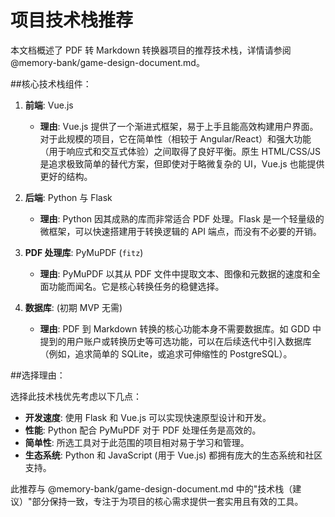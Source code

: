 # 项目技术栈推荐

本文档概述了 PDF 转 Markdown 转换器项目的推荐技术栈，详情请参阅 @memory-bank/game-design-document.md。

##核心技术栈组件：

1.  **前端**: Vue.js

    - **理由**: Vue.js 提供了一个渐进式框架，易于上手且能高效构建用户界面。对于此规模的项目，它在简单性（相较于 Angular/React）和强大功能（用于响应式和交互式体验）之间取得了良好平衡。原生 HTML/CSS/JS 是追求极致简单的替代方案，但即使对于略微复杂的 UI，Vue.js 也能提供更好的结构。

2.  **后端**: Python 与 Flask

    - **理由**: Python 因其成熟的库而非常适合 PDF 处理。Flask 是一个轻量级的微框架，可以快速搭建用于转换逻辑的 API 端点，而没有不必要的开销。

3.  **PDF 处理库**: PyMuPDF (`fitz`)

    - **理由**: PyMuPDF 以其从 PDF 文件中提取文本、图像和元数据的速度和全面功能而闻名。它是核心转换任务的稳健选择。

4.  **数据库**: (初期 MVP 无需)
    - **理由**: PDF 到 Markdown 转换的核心功能本身不需要数据库。如 GDD 中提到的用户账户或转换历史等可选功能，可以在后续迭代中引入数据库（例如，追求简单的 SQLite，或追求可伸缩性的 PostgreSQL）。

##选择理由：

选择此技术栈优先考虑以下几点：

- **开发速度**: 使用 Flask 和 Vue.js 可以实现快速原型设计和开发。
- **性能**: Python 配合 PyMuPDF 对于 PDF 处理任务是高效的。
- **简单性**: 所选工具对于此范围的项目相对易于学习和管理。
- **生态系统**: Python 和 JavaScript (用于 Vue.js) 都拥有庞大的生态系统和社区支持。

此推荐与 @memory-bank/game-design-document.md 中的"技术栈（建议）"部分保持一致，专注于为项目的核心需求提供一套实用且有效的工具。
